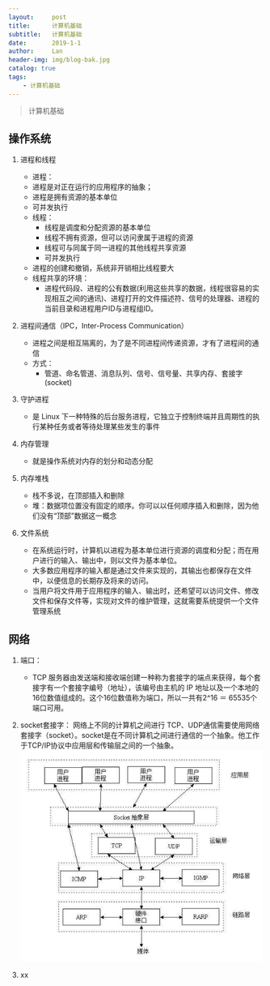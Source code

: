 ```yaml
---
layout:     post
title:      计算机基础
subtitle:   计算机基础
date:       2019-1-1
author:     Lan
header-img: img/blog-bak.jpg
catalog: true
tags:
    - 计算机基础
---
```

>计算机基础
## 操作系统
1. 进程和线程
    - 进程：
     - 进程是对正在运行的应用程序的抽象；
     - 进程是拥有资源的基本单位
     - 可并发执行
   - 线程：
     - 线程是调度和分配资源的基本单位
     - 线程不拥有资源，但可以访问隶属于进程的资源
     - 线程可与同属于同一进程的其他线程共享资源
     - 可并发执行
   - 进程的创建和撤销，系统非开销相比线程要大
   - 线程共享的环境：
     - 进程代码段、进程的公有数据(利用这些共享的数据，线程很容易的实现相互之间的通讯)、进程打开的文件描述符、信号的处理器、进程的当前目录和进程用户ID与进程组ID。
2. 进程间通信（IPC，Inter-Process Communication）
    - 进程之间是相互隔离的，为了是不同进程间传递资源，才有了进程间的通信
    - 方式：
      - 管道、命名管道、消息队列、信号、信号量、共享内存、套接字(socket)

3. 守护进程
    - 是 Linux 下一种特殊的后台服务进程，它独立于控制终端并且周期性的执行某种任务或者等待处理某些发生的事件
4. 内存管理
   - 就是操作系统对内存的划分和动态分配

5. 内存堆栈
   - 栈不多说，在顶部插入和删除
   - 堆：数据项位置没有固定的顺序。你可以以任何顺序插入和删除，因为他们没有“顶部”数据这一概念
6. 文件系统
   - 在系统运行时，计算机以进程为基本单位进行资源的调度和分配；而在用户进行的输入、输出中，则以文件为基本单位。
   - 大多数应用程序的输入都是通过文件来实现的，其输出也都保存在文件中，以便信息的长期存及将来的访问。
   - 当用户将文件用于应用程序的输入、输出时，还希望可以访问文件、修改文件和保存文件等，实现对文件的维护管理，这就需要系统提供一个文件管理系统


## 网络
1. 端口：
   - TCP 服务器由发送端和接收端创建一种称为套接字的端点来获得，每个套接字有一个套接字编号（地址），该编号由主机的 IP 地址以及一个本地的16位数值组成的。这个16位数值称为端口，所以一共有2^16 ＝ 65535个端口可用。
  
2. socket套接字：
   网络上不同的计算机之间进行 TCP、UDP通信需要使用网络套接字（socket）。socket是在不同计算机之间进行通信的一个抽象。他工作于TCP/IP协议中应用层和传输层之间的一个抽象。
![2.0](/img/blogimgs/19-1-1-socket.png)

3. xx


 